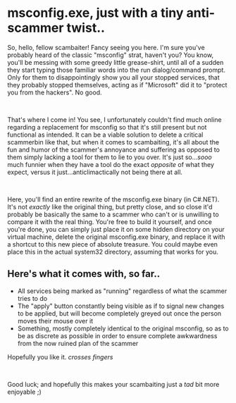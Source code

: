 # msconfig.exe, just with a tiny anti-scammer twist..
So, hello, fellow scambaiter! Fancy seeing you here. I'm sure you've probably heard of the classic "msconfig" strat, haven't you? You know, you'll be messing with some greedy little grease-shirt, until all of a sudden they start typing those familiar words into the run dialog/command prompt. Only for them to disappointingly show you all your stopped services, that they probably stopped themselves, acting as if "Microsoft" did it to "protect you from the hackers". No good.

&nbsp;

That's where I come in! You see, I unfortunately couldn't find much online regarding a replacement for msconfig so that it's still present but not functional as intended. It can be a viable solution to delete a critical scammerbin like that, but when it comes to scambaiting, it's all about the fun and humor of the scammer's annoyance and suffering as opposed to them simply lacking a tool for them to lie to you over. It's just so...*sooo* much funnier when they have a tool do the exact *opposite* of what they expect, versus it just...anticlimactically not being there at all.

&nbsp;

Here, you'll find an entire rewrite of the msconfig.exe binary (in C#.NET). It's not *exactly* like the original thing, but pretty close, and so close it'd probably be basically the same to a scammer who can't or is unwilling to compare it with the real thing. You're free to build it yourself, and once you're done, you can simply just place it on some hidden directory on your virtual machine, delete the original msconfig.exe binary, and replace it with a shortcut to this new piece of absolute treasure. You could maybe even place this in the actual system32 directory, assuming that works for you.

## Here's what it comes with, so far..
* All services being marked as "running" regardless of what the scammer tries to do
* The "apply" button constantly being visible as if to signal new changes to be applied, but will become completely greyed out once the person moves their mouse over it
* Something, mostly completely identical to the original msconfig, so as to be as discrete as possible in order to ensure complete awkwardness from the now ruined plan of the scammer

Hopefully you like it. *crosses fingers*

&nbsp;

Good luck; and hopefully this makes your scambaiting just a *tad* bit more enjoyable ;)
